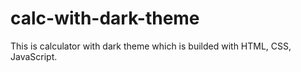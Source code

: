 # calc-with-dark-theme
This is calculator with dark theme which is builded with HTML, CSS, JavaScript.
